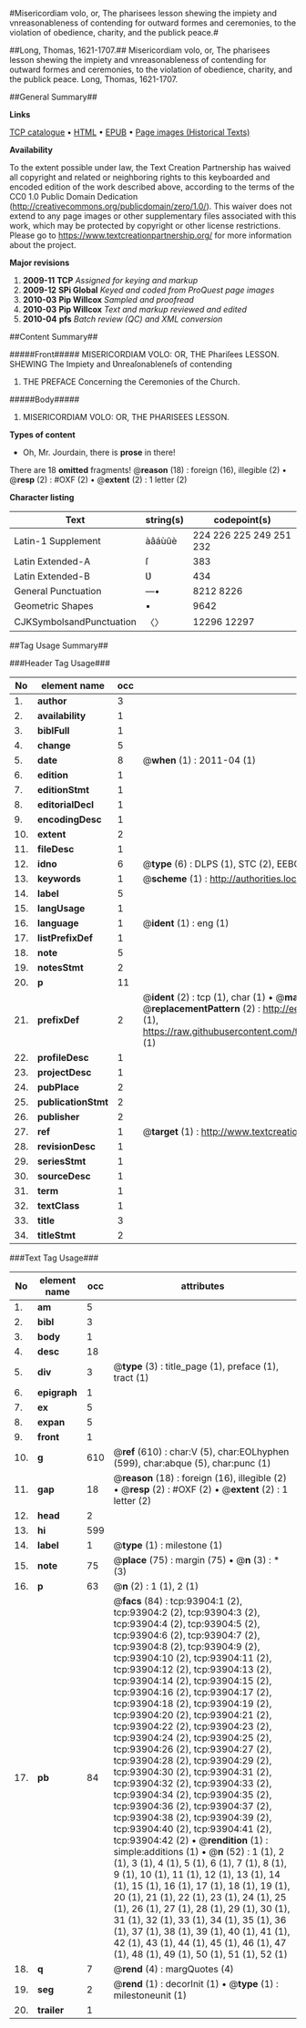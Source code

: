 #Misericordiam volo, or, The pharisees lesson shewing the impiety and vnreasonableness of contending for outward formes and ceremonies, to the violation of obedience, charity, and the publick peace.#

##Long, Thomas, 1621-1707.##
Misericordiam volo, or, The pharisees lesson shewing the impiety and vnreasonableness of contending for outward formes and ceremonies, to the violation of obedience, charity, and the publick peace.
Long, Thomas, 1621-1707.

##General Summary##

**Links**

[TCP catalogue](http://www.ota.ox.ac.uk/tcp/)  • 
[HTML](http://tei.it.ox.ac.uk/tcp/Texts-HTML/free/A51/A51000.html)  • 
[EPUB](http://tei.it.ox.ac.uk/tcp/Texts-EPUB/free/A51/A51000.epub) • 
[Page images (Historical Texts)](https://historicaltexts.jisc.ac.uk/eebo-12787619e)

**Availability**

To the extent possible under law, the Text Creation Partnership has waived all copyright and related or neighboring rights to this keyboarded and encoded edition of the work described above, according to the terms of the CC0 1.0 Public Domain Dedication (http://creativecommons.org/publicdomain/zero/1.0/). This waiver does not extend to any page images or other supplementary files associated with this work, which may be protected by copyright or other license restrictions. Please go to https://www.textcreationpartnership.org/ for more information about the project.

**Major revisions**

1. __2009-11__ __TCP__ *Assigned for keying and markup*
1. __2009-12__ __SPi Global__ *Keyed and coded from ProQuest page images*
1. __2010-03__ __Pip Willcox__ *Sampled and proofread*
1. __2010-03__ __Pip Willcox__ *Text and markup reviewed and edited*
1. __2010-04__ __pfs__ *Batch review (QC) and XML conversion*

##Content Summary##

#####Front#####
MISERICORDIAM VOLO: OR, THE Phariſees LESSON.
SHEWING The Impiety and Ʋnreaſonableneſs of
contending
1. THE PREFACE Concerning the Ceremonies of the
Church.

#####Body#####

1. MISERICORDIAM VOLO: OR, THE PHARISEES LESSON.

**Types of content**

  * Oh, Mr. Jourdain, there is **prose** in there!

There are 18 **omitted** fragments! 
 @__reason__ (18) : foreign (16), illegible (2)  •  @__resp__ (2) : #OXF (2)  •  @__extent__ (2) : 1 letter (2)

**Character listing**


|Text|string(s)|codepoint(s)|
|---|---|---|
|Latin-1 Supplement|àâáùûè|224 226 225 249 251 232|
|Latin Extended-A|ſ|383|
|Latin Extended-B|Ʋ|434|
|General Punctuation|—•|8212 8226|
|Geometric Shapes|▪|9642|
|CJKSymbolsandPunctuation|〈〉|12296 12297|

##Tag Usage Summary##

###Header Tag Usage###

|No|element name|occ|attributes|
|---|---|---|---|
|1.|__author__|3||
|2.|__availability__|1||
|3.|__biblFull__|1||
|4.|__change__|5||
|5.|__date__|8| @__when__ (1) : 2011-04 (1)|
|6.|__edition__|1||
|7.|__editionStmt__|1||
|8.|__editorialDecl__|1||
|9.|__encodingDesc__|1||
|10.|__extent__|2||
|11.|__fileDesc__|1||
|12.|__idno__|6| @__type__ (6) : DLPS (1), STC (2), EEBO-CITATION (1), OCLC (1), VID (1)|
|13.|__keywords__|1| @__scheme__ (1) : http://authorities.loc.gov/ (1)|
|14.|__label__|5||
|15.|__langUsage__|1||
|16.|__language__|1| @__ident__ (1) : eng (1)|
|17.|__listPrefixDef__|1||
|18.|__note__|5||
|19.|__notesStmt__|2||
|20.|__p__|11||
|21.|__prefixDef__|2| @__ident__ (2) : tcp (1), char (1)  •  @__matchPattern__ (2) : ([0-9\-]+):([0-9IVX]+) (1), (.+) (1)  •  @__replacementPattern__ (2) : http://eebo.chadwyck.com/downloadtiff?vid=$1&page=$2 (1), https://raw.githubusercontent.com/textcreationpartnership/Texts/master/tcpchars.xml#$1 (1)|
|22.|__profileDesc__|1||
|23.|__projectDesc__|1||
|24.|__pubPlace__|2||
|25.|__publicationStmt__|2||
|26.|__publisher__|2||
|27.|__ref__|1| @__target__ (1) : http://www.textcreationpartnership.org/docs/. (1)|
|28.|__revisionDesc__|1||
|29.|__seriesStmt__|1||
|30.|__sourceDesc__|1||
|31.|__term__|1||
|32.|__textClass__|1||
|33.|__title__|3||
|34.|__titleStmt__|2||


###Text Tag Usage###

|No|element name|occ|attributes|
|---|---|---|---|
|1.|__am__|5||
|2.|__bibl__|3||
|3.|__body__|1||
|4.|__desc__|18||
|5.|__div__|3| @__type__ (3) : title_page (1), preface (1), tract (1)|
|6.|__epigraph__|1||
|7.|__ex__|5||
|8.|__expan__|5||
|9.|__front__|1||
|10.|__g__|610| @__ref__ (610) : char:V (5), char:EOLhyphen (599), char:abque (5), char:punc (1)|
|11.|__gap__|18| @__reason__ (18) : foreign (16), illegible (2)  •  @__resp__ (2) : #OXF (2)  •  @__extent__ (2) : 1 letter (2)|
|12.|__head__|2||
|13.|__hi__|599||
|14.|__label__|1| @__type__ (1) : milestone (1)|
|15.|__note__|75| @__place__ (75) : margin (75)  •  @__n__ (3) : * (3)|
|16.|__p__|63| @__n__ (2) : 1 (1), 2 (1)|
|17.|__pb__|84| @__facs__ (84) : tcp:93904:1 (2), tcp:93904:2 (2), tcp:93904:3 (2), tcp:93904:4 (2), tcp:93904:5 (2), tcp:93904:6 (2), tcp:93904:7 (2), tcp:93904:8 (2), tcp:93904:9 (2), tcp:93904:10 (2), tcp:93904:11 (2), tcp:93904:12 (2), tcp:93904:13 (2), tcp:93904:14 (2), tcp:93904:15 (2), tcp:93904:16 (2), tcp:93904:17 (2), tcp:93904:18 (2), tcp:93904:19 (2), tcp:93904:20 (2), tcp:93904:21 (2), tcp:93904:22 (2), tcp:93904:23 (2), tcp:93904:24 (2), tcp:93904:25 (2), tcp:93904:26 (2), tcp:93904:27 (2), tcp:93904:28 (2), tcp:93904:29 (2), tcp:93904:30 (2), tcp:93904:31 (2), tcp:93904:32 (2), tcp:93904:33 (2), tcp:93904:34 (2), tcp:93904:35 (2), tcp:93904:36 (2), tcp:93904:37 (2), tcp:93904:38 (2), tcp:93904:39 (2), tcp:93904:40 (2), tcp:93904:41 (2), tcp:93904:42 (2)  •  @__rendition__ (1) : simple:additions (1)  •  @__n__ (52) : 1 (1), 2 (1), 3 (1), 4 (1), 5 (1), 6 (1), 7 (1), 8 (1), 9 (1), 10 (1), 11 (1), 12 (1), 13 (1), 14 (1), 15 (1), 16 (1), 17 (1), 18 (1), 19 (1), 20 (1), 21 (1), 22 (1), 23 (1), 24 (1), 25 (1), 26 (1), 27 (1), 28 (1), 29 (1), 30 (1), 31 (1), 32 (1), 33 (1), 34 (1), 35 (1), 36 (1), 37 (1), 38 (1), 39 (1), 40 (1), 41 (1), 42 (1), 43 (1), 44 (1), 45 (1), 46 (1), 47 (1), 48 (1), 49 (1), 50 (1), 51 (1), 52 (1)|
|18.|__q__|7| @__rend__ (4) : margQuotes (4)|
|19.|__seg__|2| @__rend__ (1) : decorInit (1)  •  @__type__ (1) : milestoneunit (1)|
|20.|__trailer__|1||
